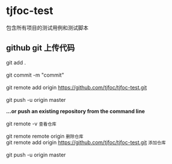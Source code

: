 # tjfoc-test

包含所有项目的测试用例和测试脚本













## github git 上传代码
git add .  <br>  
git commit -m "commit"  <br>  
git remote add origin https://github.com/tjfoc/tjfoc-test.git  <br>  
git push -u origin master  <br>  

**…or push an existing repository from the command line**  <br>  
git remote -v        `查看仓库`<br>  
git remote remote origin   `删除仓库`  <br>
git remote add origin https://github.com/tjfoc/tjfoc-test.git  `添加仓库` <br>  
git push -u origin master   <br>  

